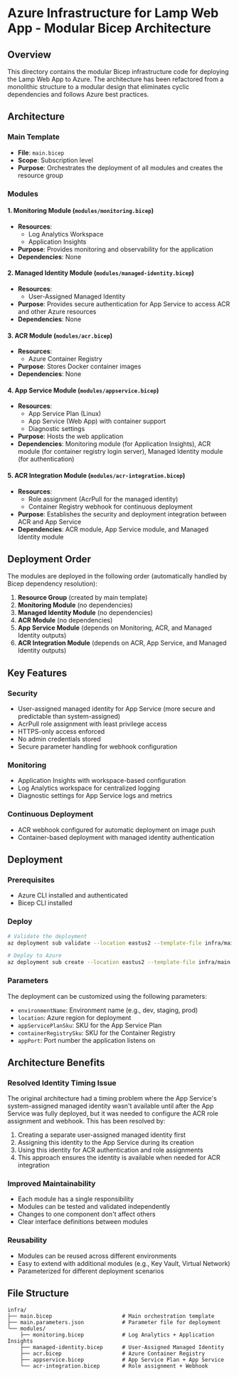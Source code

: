 # Azure Infrastructure for Lamp Web App - Modular Bicep Architecture

## Overview
This directory contains the modular Bicep infrastructure code for deploying the Lamp Web App to Azure. The architecture has been refactored from a monolithic structure to a modular design that eliminates cyclic dependencies and follows Azure best practices.

## Architecture

### Main Template
- **File**: `main.bicep`
- **Scope**: Subscription level
- **Purpose**: Orchestrates the deployment of all modules and creates the resource group

### Modules

#### 1. Monitoring Module (`modules/monitoring.bicep`)
- **Resources**:
  - Log Analytics Workspace
  - Application Insights
- **Purpose**: Provides monitoring and observability for the application
- **Dependencies**: None

#### 2. Managed Identity Module (`modules/managed-identity.bicep`)
- **Resources**:
  - User-Assigned Managed Identity
- **Purpose**: Provides secure authentication for App Service to access ACR and other Azure resources
- **Dependencies**: None

#### 3. ACR Module (`modules/acr.bicep`)
- **Resources**:
  - Azure Container Registry
- **Purpose**: Stores Docker container images
- **Dependencies**: None

#### 4. App Service Module (`modules/appservice.bicep`)
- **Resources**:
  - App Service Plan (Linux)
  - App Service (Web App) with container support
  - Diagnostic settings
- **Purpose**: Hosts the web application
- **Dependencies**: Monitoring module (for Application Insights), ACR module (for container registry login server), Managed Identity module (for authentication)

#### 5. ACR Integration Module (`modules/acr-integration.bicep`)
- **Resources**:
  - Role assignment (AcrPull for the managed identity)
  - Container Registry webhook for continuous deployment
- **Purpose**: Establishes the security and deployment integration between ACR and App Service
- **Dependencies**: ACR module, App Service module, and Managed Identity module

## Deployment Order
The modules are deployed in the following order (automatically handled by Bicep dependency resolution):

1. **Resource Group** (created by main template)
2. **Monitoring Module** (no dependencies)
3. **Managed Identity Module** (no dependencies)
4. **ACR Module** (no dependencies)
5. **App Service Module** (depends on Monitoring, ACR, and Managed Identity outputs)
6. **ACR Integration Module** (depends on ACR, App Service, and Managed Identity outputs)

## Key Features

### Security
- User-assigned managed identity for App Service (more secure and predictable than system-assigned)
- AcrPull role assignment with least privilege access
- HTTPS-only access enforced
- No admin credentials stored
- Secure parameter handling for webhook configuration

### Monitoring
- Application Insights with workspace-based configuration
- Log Analytics workspace for centralized logging
- Diagnostic settings for App Service logs and metrics

### Continuous Deployment
- ACR webhook configured for automatic deployment on image push
- Container-based deployment with managed identity authentication

## Deployment

### Prerequisites
- Azure CLI installed and authenticated
- Bicep CLI installed

### Deploy
```bash
# Validate the deployment
az deployment sub validate --location eastus2 --template-file infra/main.bicep --parameters infra/main.parameters.json

# Deploy to Azure
az deployment sub create --location eastus2 --template-file infra/main.bicep --parameters infra/main.parameters.json
```

### Parameters
The deployment can be customized using the following parameters:
- `environmentName`: Environment name (e.g., dev, staging, prod)
- `location`: Azure region for deployment
- `appServicePlanSku`: SKU for the App Service Plan
- `containerRegistrySku`: SKU for the Container Registry
- `appPort`: Port number the application listens on

## Architecture Benefits

### Resolved Identity Timing Issue
The original architecture had a timing problem where the App Service's system-assigned managed identity wasn't available until after the App Service was fully deployed, but it was needed to configure the ACR role assignment and webhook. This has been resolved by:
1. Creating a separate user-assigned managed identity first
2. Assigning this identity to the App Service during its creation
3. Using this identity for ACR authentication and role assignments
4. This approach ensures the identity is available when needed for ACR integration

### Improved Maintainability
- Each module has a single responsibility
- Modules can be tested and validated independently
- Changes to one component don't affect others
- Clear interface definitions between modules

### Reusability
- Modules can be reused across different environments
- Easy to extend with additional modules (e.g., Key Vault, Virtual Network)
- Parameterized for different deployment scenarios

## File Structure
```
infra/
├── main.bicep                      # Main orchestration template
├── main.parameters.json            # Parameter file for deployment
└── modules/
    ├── monitoring.bicep            # Log Analytics + Application Insights
    ├── managed-identity.bicep      # User-Assigned Managed Identity
    ├── acr.bicep                   # Azure Container Registry
    ├── appservice.bicep            # App Service Plan + App Service
    └── acr-integration.bicep       # Role assignment + Webhook
```
